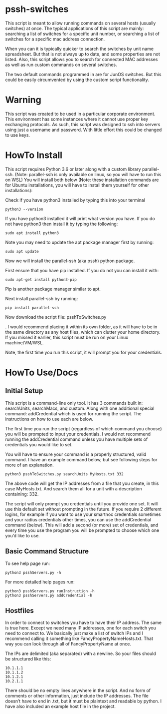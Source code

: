 # pssh-switches
This script is meant to allow running commands on several hosts (usually switches) at once. The typical applications of this script are mainly: searching a list of switches for a specific unit number, or searching a list of switches for a specific mac address connection. 

When you can it is typically quicker to search the switches by unit name spreadsheet. But that is not always up to date, and some properties are not listed. Also, this script allows you to search for connected MAC addresses as well as run custom commands on several switches.

The two default commands programmed in are for JunOS switches. But this could be easily circumvented by using the custom script functionality.

# Warning
This script was created to be used in a particular corporate environment. This environment has some instances where it cannot use proper key exchanging protocols. As such, this script was designed to ssh into servers using just a username and password. With little effort this could be changed to use keys.

# HowTo Install
This script requires Python 3.6 or later along with a custom library parallel-ssh. (Note: parallel-ssh is only available on linux, so you will have to run this on WSL) You will install both below (Note: these installation commands are for Ubuntu installations, you will have to install them yourself for other installations):

Check if you have python3 installed by typing this into your terminal

    python3 --version

If you have python3 installed it will print what version you have. If you do not have python3 then install it by typing the following:

	sudo apt install python3

Note you may need to update the apt package manager first by running:

    sudo apt update

Now we will install the parallel-ssh (aka pssh) python package.

First ensure that you have pip installed. If you do not you can install it with: 

	sudo apt-get install python3-pip

Pip is another package manager similar to apt.

Next install parallel-ssh by running: 

    pip install parallel-ssh

Now download the script file: psshToSwitches.py

 . I would recommend placing it within its own folder, as it will have to be in the same directory as any host files, which can clutter your home directory. If you missed it earlier, this script must be run on your Linux machine/VM/WSL.

Note, the first time you run this script, it will prompt you for your credentials.

# HowTo Use/Docs
## Initial Setup
This script is a command-line only tool. It has 3 commands built in: searchUnits, searchMacs, and custom. Along with one additional special command: addCredential which is used for running the script. The instructions on how to use each are below.

The first time you run the script (regardless of which command you choose) you will be prompted to input your credentials. I would not recommend running the addCredential command unless you have multiple sets of credentials you would like to set. 

You will have to ensure your command is a properly structured, valid command. I have an example command below, but see following steps for more of an explanation.

	python3 psshToSwitches.py searchUnits MyHosts.txt 332

The above code will get the IP addresses from a file that you create, in this case MyHosts.txt. And search them all for a unit with a description containing: 332.

The script will only prompt you credentials until you provide one set. It will use this default set without prompting in the future. If you require 2 different logins, for example if you want to use your smartnoc credentials sometimes and your radius credentials other times, you can use the addCredential command (below). This will add a second (or more) set of credentials, and every time you use the program you will be prompted to choose which one you’d like to use.
## Basic Command Structure
To see help page run:
 
	python3 psshServers.py -h
 For more detailed help pages run:

 	python3 psshServers.py runInstruction -h
  	python3 psshServers.py addCredential -h

## Hostfiles
In order to connect to switches you have to have their IP address. The same is true here. Except we need many IP addresses, one for each switch you need to connect to. We basically just make a list of switch IPs and I recommend calling it something like FancyPropertyNameHosts.txt. That way you can look through all of FancyPropertyName at once.

The IPs are delimited (aka separated) with a newline. So your files should be structured like this:

	10.1.1.1
 	10.1.1.2
	10.1.2.1
 	10.2.1.1
There should be no empty lines anywhere in the script. And no form of comments or other information, just include the IP addresses. The file doesn’t have to end in .txt, but it must be plaintext and readable by python.
I have also included an example host file in the project.
